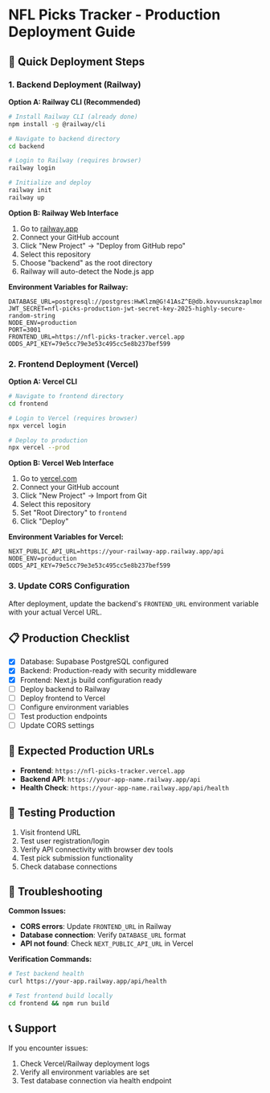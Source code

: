 # NFL Picks Tracker - Production Deployment Guide

## 🚀 Quick Deployment Steps

### 1. Backend Deployment (Railway)

**Option A: Railway CLI (Recommended)**
```bash
# Install Railway CLI (already done)
npm install -g @railway/cli

# Navigate to backend directory
cd backend

# Login to Railway (requires browser)
railway login

# Initialize and deploy
railway init
railway up
```

**Option B: Railway Web Interface**
1. Go to [railway.app](https://railway.app)
2. Connect your GitHub account
3. Click "New Project" → "Deploy from GitHub repo"
4. Select this repository
5. Choose "backend" as the root directory
6. Railway will auto-detect the Node.js app

**Environment Variables for Railway:**
```
DATABASE_URL=postgresql://postgres:HwKlzm@G!41AsZ^E@db.kovvuunskzaplmonxvld.supabase.co:5432/postgres
JWT_SECRET=nfl-picks-production-jwt-secret-key-2025-highly-secure-random-string
NODE_ENV=production
PORT=3001
FRONTEND_URL=https://nfl-picks-tracker.vercel.app
ODDS_API_KEY=79e5cc79e3e53c495cc5e8b237bef599
```

### 2. Frontend Deployment (Vercel)

**Option A: Vercel CLI**
```bash
# Navigate to frontend directory
cd frontend

# Login to Vercel (requires browser)
npx vercel login

# Deploy to production
npx vercel --prod
```

**Option B: Vercel Web Interface**
1. Go to [vercel.com](https://vercel.com)
2. Connect your GitHub account
3. Click "New Project" → Import from Git
4. Select this repository
5. Set "Root Directory" to `frontend`
6. Click "Deploy"

**Environment Variables for Vercel:**
```
NEXT_PUBLIC_API_URL=https://your-railway-app.railway.app/api
NODE_ENV=production
ODDS_API_KEY=79e5cc79e3e53c495cc5e8b237bef599
```

### 3. Update CORS Configuration

After deployment, update the backend's `FRONTEND_URL` environment variable with your actual Vercel URL.

## 📋 Production Checklist

- [x] Database: Supabase PostgreSQL configured
- [x] Backend: Production-ready with security middleware
- [x] Frontend: Next.js build configuration ready
- [ ] Deploy backend to Railway
- [ ] Deploy frontend to Vercel
- [ ] Configure environment variables
- [ ] Test production endpoints
- [ ] Update CORS settings

## 🔗 Expected Production URLs

- **Frontend**: `https://nfl-picks-tracker.vercel.app`
- **Backend API**: `https://your-app-name.railway.app/api`
- **Health Check**: `https://your-app-name.railway.app/api/health`

## 🧪 Testing Production

1. Visit frontend URL
2. Test user registration/login
3. Verify API connectivity with browser dev tools
4. Test pick submission functionality
5. Check database connections

## 🔧 Troubleshooting

**Common Issues:**
- **CORS errors**: Update `FRONTEND_URL` in Railway
- **Database connection**: Verify `DATABASE_URL` format
- **API not found**: Check `NEXT_PUBLIC_API_URL` in Vercel

**Verification Commands:**
```bash
# Test backend health
curl https://your-app.railway.app/api/health

# Test frontend build locally
cd frontend && npm run build
```

## 📞 Support

If you encounter issues:
1. Check Vercel/Railway deployment logs
2. Verify all environment variables are set
3. Test database connection via health endpoint